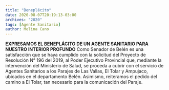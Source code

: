 ```yaml
---
title: "Beneplácito"
date: 2020-08-07T20:19:13-03:00
archives: "2020"
tags: [Agente Sanitario]
author: Melina Cano
---
```

**EXPRESAMOS EL BENEPLÁCITO DE UN AGENTE SANITARIO PARA NUESTRO INTERIOR PROFUNDO**
Como Senador de Belén es una satisfacción que se haya cumplido con la solicitud del Proyecto de Resolución N° 196 del 2019, al Poder Ejecutivo Provincial que, mediante la intervención del Ministerio de Salud, se proceda a cubrir con el servicio de Agentes Sanitarios a los Parajes de Las Vallas, El Tolar y Ampujaco, ubicados en el departamento Belén. 
Asimismo, reiteramos el pedido del camino a El Tolar, tan necesario para la comunicación del Paraje.
